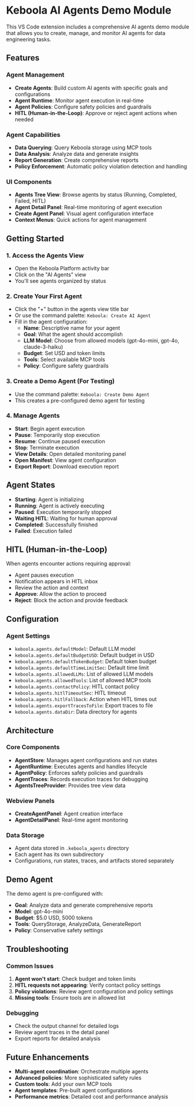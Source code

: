 # Keboola AI Agents Demo Module

This VS Code extension includes a comprehensive AI agents demo module that allows you to create, manage, and monitor AI agents for data engineering tasks.

## Features

### Agent Management
- **Create Agents**: Build custom AI agents with specific goals and configurations
- **Agent Runtime**: Monitor agent execution in real-time
- **Agent Policies**: Configure safety policies and guardrails
- **HITL (Human-in-the-Loop)**: Approve or reject agent actions when needed

### Agent Capabilities
- **Data Querying**: Query Keboola storage using MCP tools
- **Data Analysis**: Analyze data and generate insights
- **Report Generation**: Create comprehensive reports
- **Policy Enforcement**: Automatic policy violation detection and handling

### UI Components
- **Agents Tree View**: Browse agents by status (Running, Completed, Failed, HITL)
- **Agent Detail Panel**: Real-time monitoring of agent execution
- **Create Agent Panel**: Visual agent configuration interface
- **Context Menus**: Quick actions for agent management

## Getting Started

### 1. Access the Agents View
- Open the Keboola Platform activity bar
- Click on the "AI Agents" view
- You'll see agents organized by status

### 2. Create Your First Agent
- Click the "+" button in the agents view title bar
- Or use the command palette: `Keboola: Create AI Agent`
- Fill in the agent configuration:
  - **Name**: Descriptive name for your agent
  - **Goal**: What the agent should accomplish
  - **LLM Model**: Choose from allowed models (gpt-4o-mini, gpt-4o, claude-3-haiku)
  - **Budget**: Set USD and token limits
  - **Tools**: Select available MCP tools
  - **Policy**: Configure safety guardrails

### 3. Create a Demo Agent (For Testing)
- Use the command palette: `Keboola: Create Demo Agent`
- This creates a pre-configured demo agent for testing

### 4. Manage Agents
- **Start**: Begin agent execution
- **Pause**: Temporarily stop execution
- **Resume**: Continue paused execution
- **Stop**: Terminate execution
- **View Details**: Open detailed monitoring panel
- **Open Manifest**: View agent configuration
- **Export Report**: Download execution report

## Agent States

- **Starting**: Agent is initializing
- **Running**: Agent is actively executing
- **Paused**: Execution temporarily stopped
- **Waiting HITL**: Waiting for human approval
- **Completed**: Successfully finished
- **Failed**: Execution failed

## HITL (Human-in-the-Loop)

When agents encounter actions requiring approval:
- Agent pauses execution
- Notification appears in HITL inbox
- Review the action and context
- **Approve**: Allow the action to proceed
- **Reject**: Block the action and provide feedback

## Configuration

### Agent Settings
- `keboola.agents.defaultModel`: Default LLM model
- `keboola.agents.defaultBudgetUSD`: Default budget in USD
- `keboola.agents.defaultTokenBudget`: Default token budget
- `keboola.agents.defaultTimeLimitSec`: Default time limit
- `keboola.agents.allowedLLMs`: List of allowed LLM models
- `keboola.agents.allowedTools`: List of allowed MCP tools
- `keboola.agents.contactPolicy`: HITL contact policy
- `keboola.agents.hitlTimeoutSec`: HITL timeout
- `keboola.agents.hitlFallback`: Action when HITL times out
- `keboola.agents.exportTracesToFile`: Export traces to file
- `keboola.agents.dataDir`: Data directory for agents

## Architecture

### Core Components
- **AgentStore**: Manages agent configurations and run states
- **AgentRuntime**: Executes agents and handles lifecycle
- **AgentPolicy**: Enforces safety policies and guardrails
- **AgentTraces**: Records execution traces for debugging
- **AgentsTreeProvider**: Provides tree view data

### Webview Panels
- **CreateAgentPanel**: Agent creation interface
- **AgentDetailPanel**: Real-time agent monitoring

### Data Storage
- Agent data stored in `.keboola_agents` directory
- Each agent has its own subdirectory
- Configurations, run states, traces, and artifacts stored separately

## Demo Agent

The demo agent is pre-configured with:
- **Goal**: Analyze data and generate comprehensive reports
- **Model**: gpt-4o-mini
- **Budget**: $5.0 USD, 5000 tokens
- **Tools**: QueryStorage, AnalyzeData, GenerateReport
- **Policy**: Conservative safety settings

## Troubleshooting

### Common Issues
1. **Agent won't start**: Check budget and token limits
2. **HITL requests not appearing**: Verify contact policy settings
3. **Policy violations**: Review agent configuration and policy settings
4. **Missing tools**: Ensure tools are in allowed list

### Debugging
- Check the output channel for detailed logs
- Review agent traces in the detail panel
- Export reports for detailed analysis

## Future Enhancements

- **Multi-agent coordination**: Orchestrate multiple agents
- **Advanced policies**: More sophisticated safety rules
- **Custom tools**: Add your own MCP tools
- **Agent templates**: Pre-built agent configurations
- **Performance metrics**: Detailed cost and performance analysis 